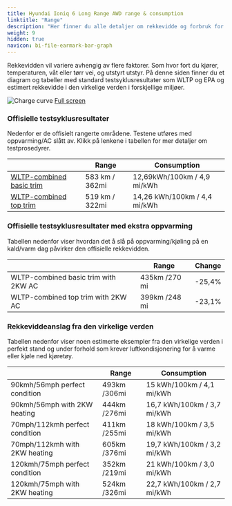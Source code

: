 ```yaml
---
title: Hyundai Ioniq 6 Long Range AWD range & consumption
linktitle: "Range"
description: "Her finner du alle detaljer om rekkevidde og forbruk for Hyundai Ioniq 6 Long Range AWD."
weight: 9
hidden: true
navicon: bi-file-earmark-bar-graph
---
```

<!-- markdownlint-disable MD033 -->

Rekkevidden vil variere avhengig av flere faktorer. Som hvor fort du kjører, temperaturen, våt eller tørr vei, og utstyrt utstyr. På denne siden finner du et diagram og tabeller med standard testsyklusresultater som WLTP og EPA og estimert rekkevidde i den virkelige verden i forskjellige miljøer. 

<img class="img-fluid" alt="Charge curve" src="../range.svg"/>
<a href="../range.svg">Full screen</a>

### Offisielle testsyklusresultater

Nedenfor er de offisielt rangerte områdene. Testene utføres med oppvarming/AC slått av. Klikk på lenkene i tabellen for mer detaljer om testprosedyrer. 

<table class="table">
<thead>
<tr><th></th><th>  Range </th><th>Consumption </th></tr>
<tbody>
<tr><td><a href="../../../../../guides/understandingrange/wltp/">WLTP-combined basic trim</a></td><td> 583 km / 362mi </td><td>12,69kWh/100km / 4,9 mi/kWh </td></tr> 
<tr><td><a href="../../../../../guides/understandingrange/wltp/">WLTP-combined top trim</a></td><td> 519 km / 322mi </td><td> 14,26 kWh/100km / 4,4 mi/kWh </td></tr>  
</tbody></table>

### Offisielle testsyklusresultater med ekstra oppvarming

Tabellen nedenfor viser hvordan det å slå på oppvarming/kjøling på en kald/varm dag påvirker den offisielle rekkevidden. 

<table class="table">
<thead>
<tr><th></th><th>  Range </th><th>Change </th></tr>
<tbody>
<tr><td> WLTP-combined basic trim with 2KW AC </td><td> 435km /270 mi </td><td> -25,4%</td></tr>
<tr><td>  WLTP-combined top trim with 2KW AC </td><td> 399km /248 mi </td><td>-23,1%</td></tr>
</tbody></table>

### Rekkeviddeanslag fra den virkelige verden

Tabellen nedenfor viser noen estimerte eksempler fra den virkelige verden i perfekt stand og under forhold som krever luftkondisjonering for å varme eller kjøle ned kjøretøy. 

<table class="table">
<thead>
<tr><th></th><th>  Range </th><th>Consumption </th></tr>
<tbody>
<tr><td> 90kmh/56mph perfect condition </td><td> 493km /306mi</td><td> 15 kWh/100km / 4,1 mi/kWh </td></tr>
<tr><td> 90kmh/56mph with 2KW heating </td><td> 444km /276mi</td><td> 16,7 kWh/100km / 3,7 mi/kWh </td></tr
<tr><td> 70mph/112kmh perfect condition </td><td> 411km /255mi</td><td> 18 kWh/100km / 3,5 mi/kWh</td></tr>
<tr><td> 70mph/112kmh with 2KW heating </td><td> 605km /376mi</td><td> 19,7 kWh/100km / 3,2 mi/kWh  </td></tr
<tr><td> 120kmh/75mph perfect condition </td><td> 352km /219mi</td><td> 21 kWh/100km / 3,0 mi/kWh </td></tr>
<tr><td> 120kmh/75mph with 2KW heating </td><td> 524km /326mi</td><td> 22,7 kWh/100km / 2,7 mi/kWh </td></tr
</tbody></table>
